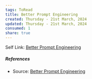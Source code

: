 ```yaml
---
tags: ToRead
title: Better Prompt Engineering
created: Thursday - 21st March, 2024
updated: Thursday - 21st March, 2024
consumed: 1
share: true
---
```


Self Link: [Better Prompt Engineering](Better%20Prompt%20Engineering.md)

##### References

* Source: [Better Prompt Engineering](https://www.wired.com/story/17-tips-better-chatgpt-prompts/?utm_campaign=mb&utm_medium=newsletter&utm_source=morning_brew)
